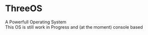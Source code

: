 # ThreeOS
A Powerfull Operating System<br />
This OS is still work in Progress and (at the moment) console based
